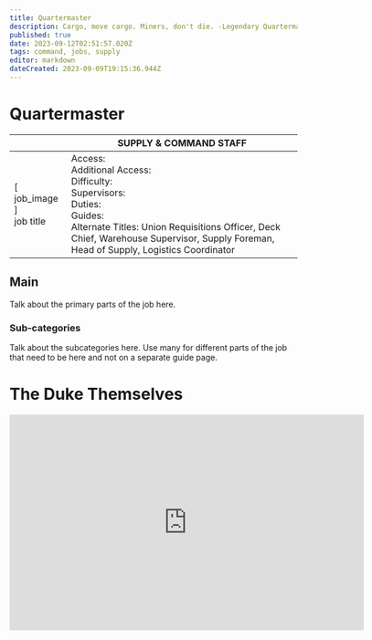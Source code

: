 ```yaml
---
title: Quartermaster
description: Cargo, move cargo. Miners, don't die. -Legendary Quartermaster
published: true
date: 2023-09-12T02:51:57.020Z
tags: command, jobs, supply
editor: markdown
dateCreated: 2023-09-09T19:15:36.944Z
---
```


# Quartermaster

|                             | SUPPLY & COMMAND STAFF                                                                                   |
|-----------------------------|----------------------------------------------------------------------------------------------|
| \[ job_image ]<br>job title | Access:<br>Additional Access:<br>Difficulty:<br>Supervisors:<br>Duties:<br>Guides:<br>Alternate Titles: Union Requisitions Officer, Deck Chief, Warehouse Supervisor, Supply Foreman, Head of Supply, Logistics Coordinator |

## Main 
Talk about the primary parts of the job here.


### Sub-categories
Talk about the subcategories here. Use many for different parts of the job that need to be here and not on a separate guide page.

# The Duke Themselves
<iframe src="https://player.twitch.tv/?channel=thedukeofook&parent=wiki.monkestation.com" frameborder="0" allowfullscreen="true" scrolling="no" height="378" width="620"></iframe>